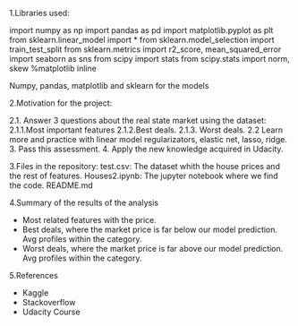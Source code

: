 
1.Libraries used:

  import numpy as np
  import pandas as pd
  import matplotlib.pyplot as plt
  from sklearn.linear_model import *
  from sklearn.model_selection import train_test_split
  from sklearn.metrics import r2_score, mean_squared_error
  import seaborn as sns
  from scipy import stats
  from scipy.stats import norm, skew
  %matplotlib inline
  
  Numpy, pandas, matplotlib and sklearn for the models
  
 2.Motivation for the project:
  
  2.1. Answer 3 questions about the real state market using the dataset:
    2.1.1.Most important features
    2.1.2.Best deals.
    2.1.3. Worst deals.
  2.2 Learn more and practice with linear model regularizators, elastic net, lasso, ridge.
  3. Pass this assessment.
  4. Apply the new knowledge acquired in Udacity.
  
 3.Files in the repository: 
  test.csv: The dataset whith the house prices and the rest of features.
  Houses2.ipynb: The jupyter notebook where we find the code.
  README.md
 
 4.Summary of the results of the analysis
  - Most related features with the price.
  - Best deals, where the market price is far below our model prediction. Avg profiles within the category.
  - Worst deals, where the market price is far above our model prediction. Avg profiles within the category.
 
 5.References
  - Kaggle
  - Stackoverflow
  - Udacity Course
  
